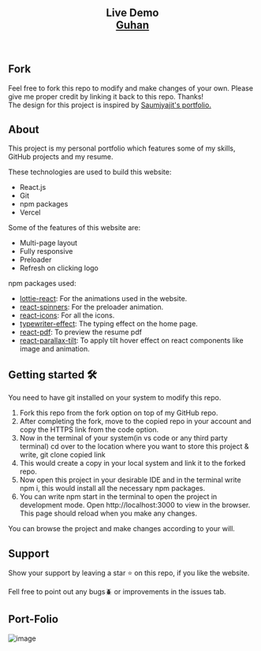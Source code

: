 <h2 align="center">Live Demo<br/> <a target="_blank" href="https://guhan.vercel.app/">Guhan</a></h2>

<br/>

## Fork 
<p>Feel free to fork this repo to modify and make changes of your own. Please give me proper credit by linking it back to this repo. Thanks! 
  <br/> 
  The design for this project is inspired by <a href="https://github.com/soumyajit4419/Portfolio">Saumjyajit's portfolio.</a></p>

## About 
<p>This project is my personal portfolio which features some of my skills, GitHub projects and my resume.</p>
<p>These technologies are used to build this website:</p>
<ul>
  <li>React.js</li>
  <li>Git</li>
  <li>npm packages</li>
  <li>Vercel</li>
</ul>

<p>Some of the features of this website are:</p>
<ul>
  <li>Multi-page layout</li>
  <li>Fully responsive</li>
  <li>Preloader</li>
  <li>Refresh on clicking logo</li>
</ul>

<p>npm packages used:</p>
<ul>
  <li><a target="_blank" href="https://www.npmjs.com/package/lottie-react">lottie-react</a>: For the animations used in the website.</li>
  <li><a href="https://www.npmjs.com/package/react-spinners">react-spinners</a>: For the preloader animation.</li>
  <li><a href="https://www.npmjs.com/package/react-icons">react-icons</a>: For all the icons.</li>
  <li><a href="https://www.npmjs.com/package/typewriter-effect">typewriter-effect</a>: The typing effect on the home page.</li>
  <li><a href="https://www.npmjs.com/package/react-pdf">react-pdf</a>: To preview the resume pdf</li>
  <li><a href="https://www.npmjs.com/package/react-parallax-tilt">react-parallax-tilt</a>: To apply tilt hover effect on react components like image and animation.</li>
</ul>


## Getting started 🛠️
<p>You need to have git installed on your system to modify this repo.</p>
<ol>
  <li>Fork this repo from the fork option on top of my GitHub repo.</li>
  <li>After completing the fork, move to the copied repo in your account and copy the HTTPS link from the code option.</li>
  <li>Now in the terminal of your system(in vs code or any third party terminal) cd over to the location where you want to store this project & write, git clone copied link</li>
  <li>This would create a copy in your local system and link it to the forked repo.</li>
  <li>Now open this project in your desirable IDE and in the terminal write npm i, this would install all the necessary npm packages.</li>
  <li>You can write npm start in the terminal to open the project in development mode. Open http://localhost:3000 to view in the browser. This page should reload when you make any changes.</li>
</ol>
<p>You can browse the project and make changes according to your will.</p>

## Support
<p>Show your support by leaving a star ⭐ on this repo, if you like the website.</p>
<p>Fell free to point out any bugs🪲 or improvements in the issues tab.</p>

## Port-Folio
![image](https://github.com/Guhan11/Portfolio/assets/113593113/c140955a-a180-4a66-9b46-9ea4b59a9459)
